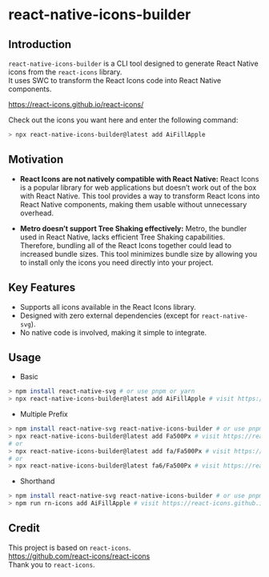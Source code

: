# react-native-icons-builder

## Introduction
`react-native-icons-builder` is a CLI tool designed to generate React Native icons from the `react-icons` library.  
It uses SWC to transform the React Icons code into React Native components.  

https://react-icons.github.io/react-icons/

Check out the icons you want here and enter the following command:
```sh
> npx react-native-icons-builder@latest add AiFillApple
```

## Motivation

* **React Icons are not natively compatible with React Native:** React Icons is a popular library for web applications but doesn’t work out of the box with React Native. This tool provides a way to transform React Icons into React Native components, making them usable without unnecessary overhead.

* **Metro doesn’t support Tree Shaking effectively:** Metro, the bundler used in React Native, lacks efficient Tree Shaking capabilities. Therefore, bundling all of the React Icons together could lead to increased bundle sizes. This tool minimizes bundle size by allowing you to install only the icons you need directly into your project.

## Key Features

* Supports all icons available in the React Icons library.
* Designed with zero external dependencies (except for `react-native-svg`).
* No native code is involved, making it simple to integrate.

## Usage
* Basic
```sh
> npm install react-native-svg # or use pnpm or yarn
> npx react-native-icons-builder@latest add AiFillApple # visit https://react-icons.github.io/react-icons/
```

* Multiple Prefix
```sh
> npm install react-native-svg react-native-icons-builder # or use pnpm or yarn
> npx react-native-icons-builder@latest add Fa500Px # visit https://react-icons.github.io/react-icons/
# or
> npx react-native-icons-builder@latest add fa/Fa500Px # visit https://react-icons.github.io/react-icons/
# or
> npx react-native-icons-builder@latest fa6/Fa500Px # visit https://react-icons.github.io/react-icons/
```


* Shorthand
```sh
> npm install react-native-svg react-native-icons-builder # or use pnpm or yarn
> npm run rn-icons add AiFillApple # visit https://react-icons.github.io/react-icons/
```


## Credit
This project is based on `react-icons`.  
https://github.com/react-icons/react-icons  
Thank you to `react-icons`.